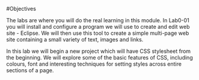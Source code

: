 #Objectives

The labs are where you will do the real learning in this module. In Lab0-01 you will install and configure a program we will use to create and edit web site - Eclipse. We will then use this tool to create a simple multi-page web site containing a small variety of text, images and links.

In this lab we will begin a new project which will have CSS stylesheet from the beginning. We will explore some of the basic features of CSS, including colours, font and interesting techniques for setting styles across entire sections of a page.